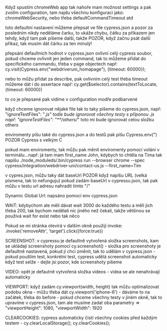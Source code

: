 Když spustím chromeWeb app tak nahoře mam možnost settings a pak zvolím configuration, tam najdu všechnu konfiguraci jako:  chromeWebSecurity, nebo třeba defaultCommandTimeout atd

toto defaultní nastavení můžeme přepsat ve file cypress.json a pozor za posledním nikdy neděláme čarku, to ukáže chybu, čátku za příkazem jen tehdy, když tam pak píšeme další, takže POZOR, když začnu psát další příkaz, tak musím dát čárku za ten minulý!

přepsání defaultních hodnot v cypress.json ovlivní celý cypress soubor, pokud chceme ovlivnit jen jeden command, tak to můžeme přidat do specifického cammandu, třeba v page objectech 
např: cy.visit(Cypress.env("webdriveruni_homapage"), {timeout: 60000});

nebo to můžu přidat za describe, pak ovlivním celý test
třeba timeout můžeme dát i do assertace např: cy.get($selector).contains(textToLocate, {timeout: 60000})

to co je přepsané pak vidíme v configuration modře podbarvené

když chceme ignorovat nějaké file tak to taky píšeme do cypress.json, např: "ignoreTestFiles": "*.js" todle bude ignorovat všechny testy s příponou .js
např: "ignoreTestFiles": "**/others/*" toto mi bude ignorovat celou složku others

enviromenty píšu také do cypress.json a do testů pak píšu Cypress.env(") POZOR Cypress s velkým C

pokud mam enviromenty, tak můžu pak měnit enviromenty pomocí volání v terminálu...např: já tam mam first_name John, kdybych to chtěla na Tima tak napíšu        ./node_moduleds/.bin/cypress run --browser chrome --spec cypress/integration/webdriver-uni/contact-us.js --first_name=Tim

v cypres.json, můžu taky dát baseUrl POZOR když napíšu URL (velká písmena, tak to nefunguju) pokud zadám baseUrl v cypressu.json, tak pak můžu v testu url adresu nahradit tímto "/"

Dynamic Global Url: napsáno pomocí env cypress.json  

WAIT: kdybychom ale měli dávat wait 3000 do každého testu a měli jich třeba 200, tak bychom nedělali nic jiného než čekali, takže většinou se používá wait for exist nebo tak něco

Pokud se mi stránka otevírá v dalším okně použiji invoke: .invoke('removeAttr', 'target').click({force:true})

SCREENSHOT: v cypressu je defaultně vytvořená složka screenshots, kam se ukládají screenshoty pomocí cy.screenshot()
            - složka pro screenshoty je defaultně nastavená, pokud jí chci změnit, tak to udělám v cypress.json
            - pokud pouštím test, konkrétní test, cypress udělá screenshot automaticky když test selže
            - dejte jsi pozor, kde screenshoty píšeme

VIDEO: opět je defautně vytvořená složka videos
        - videa se ale nenahrávají automaticky

VIEWPORT: když zadám cy.viewport(width, height) tak můžu optimalizovat podobu okna
            - můžu třeba dát cy.viewport('iphone-6')
            - dáváme to na začátek, třeba do before
            - pokud chceme všechny testy v jiném okně, tak to upravíme v cypress.json, tam ale musíme zadat oba parametry => "viewportHeight": 1080, "viewportWidth": 1920

CLEARCOOKIES: cypress automaticky čistí všechny cookies před každým testem
                - cy.clearLocalStorage(); cy.clearCookies();
